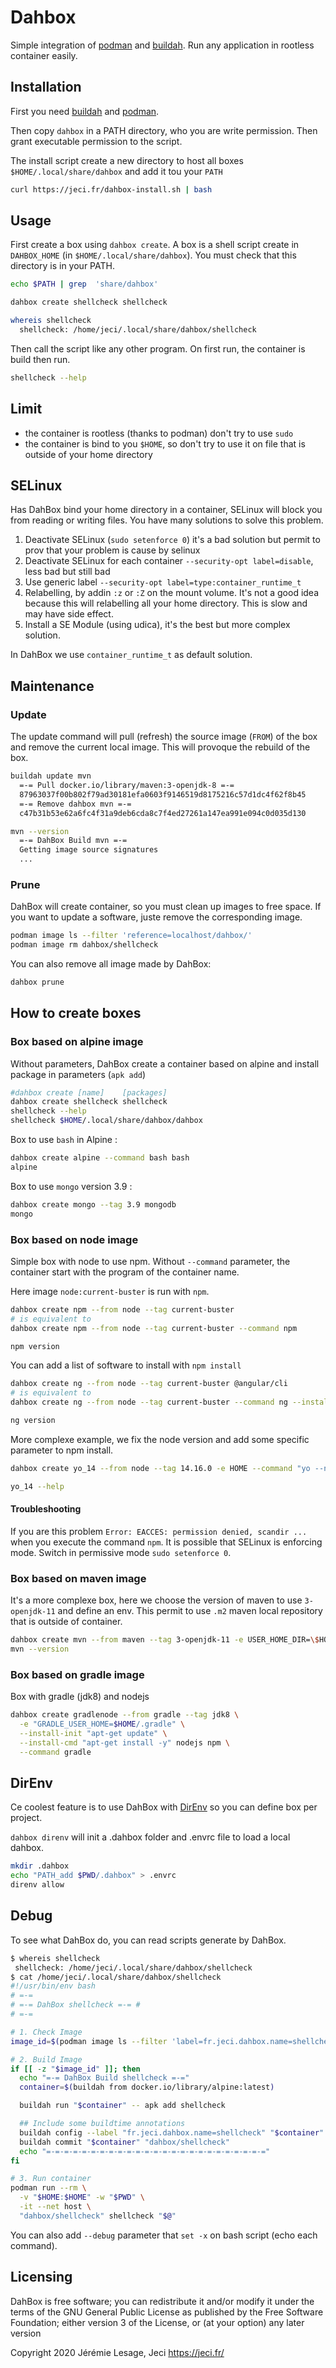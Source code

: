 # Dahbox

Simple integration of [podman](https://podman.io/) and [buildah](https://github.com/containers/buildah/). Run any application in rootless container easily.

## Installation

First you need [buildah](https://github.com/containers/buildah/blob/master/install.md) and [podman](https://podman.io/getting-started/installation#linux-distributions).

Then copy `dahbox` in a PATH directory, who you are write permission. Then grant executable permission to the script.

The install script create a new directory to host all boxes `$HOME/.local/share/dahbox` and add it tou your `PATH`

``` bash
curl https://jeci.fr/dahbox-install.sh | bash
```

## Usage

First create a box using `dahbox create`. A box is a shell script create in `DAHBOX_HOME` (in `$HOME/.local/share/dahbox`). You must check that this directory is in your PATH.

``` bash
echo $PATH | grep  'share/dahbox'
```

``` bash
dahbox create shellcheck shellcheck

whereis shellcheck
  shellcheck: /home/jeci/.local/share/dahbox/shellcheck
```

Then call the script like any other program. On first run, the container is build then run.

``` bash
shellcheck --help
```

## Limit

* the container is rootless (thanks to podman) don't try to use `sudo`
* the container is bind to you `$HOME`, so don't try to use it on file that is outside of your home directory

## SELinux

Has DahBox bind your home directory in a container, SELinux will block you from reading or writing files. You have many solutions to solve this problem.

1. Deactivate SELinux (`sudo setenforce 0`) it's a bad solution but permit to prov that your problem is cause by selinux
2. Deactivate SELinux for each container `--security-opt label=disable`, less bad but still bad
3. Use generic label `--security-opt label=type:container_runtime_t`
4. Relabelling, by addin `:z` or `:Z` on the mount volume. It's not a good idea because this will relabelling all your home directory. This is slow and may have side effect.
5. Install a SE Module (using udica), it's the best but more complex solution.

In DahBox we use `container_runtime_t` as default solution.

## Maintenance

### Update

The update command will pull (refresh) the source image (`FROM`) of the box and remove the current local image. This will provoque the rebuild of the box.


``` bash
buildah update mvn
  =-= Pull docker.io/library/maven:3-openjdk-8 =-=
  87963037f00b802f79ad30181efa0603f9146519d8175216c57d1dc4f62f8b45
  =-= Remove dahbox mvn =-=
  c47b31b53e62a6fc4f31a9deb6cda8c7f4ed27261a147ea991e094c0d035d130

mvn --version
  =-= DahBox Build mvn =-=
  Getting image source signatures
  ...  
```

### Prune

DahBox will create container, so you must clean up images to free space. If you want to update a software, juste remove the corresponding image.

``` bash
podman image ls --filter 'reference=localhost/dahbox/'
podman image rm dahbox/shellcheck
```

You can also remove all image made by DahBox:

``` bash
dahbox prune
```

## How to create boxes


### Box based on alpine image

Without parameters, DahBox create a container based on alpine and install package in parameters (`apk add`)

``` bash
#dahbox create [name]    [packages]
dahbox create shellcheck shellcheck
shellcheck --help
shellcheck $HOME/.local/share/dahbox/dahbox
```

Box to use `bash` in Alpine :

``` bash
dahbox create alpine --command bash bash
alpine
```

Box to use `mongo` version 3.9 :

``` bash
dahbox create mongo --tag 3.9 mongodb
mongo
```


### Box based on node image

Simple box with node to use npm. Without `--command` parameter, the container start with the program of the container name.

Here image `node:current-buster` is run with `npm`.

``` bash
dahbox create npm --from node --tag current-buster
# is equivalent to
dahbox create npm --from node --tag current-buster --command npm

npm version
```

You can add a list of software to install with `npm install`

``` bash
dahbox create ng --from node --tag current-buster @angular/cli
# is equivalent to
dahbox create ng --from node --tag current-buster --command ng --install-cmd "npm install -g" @angular/cli

ng version
```

More complexe example, we fix the node version and add some specific parameter to npm install.

``` bash
dahbox create yo_14 --from node --tag 14.16.0 -e HOME --command "yo --no-insight" --install-cmd "npm install -g --unsafe-perm" yo generator-alfresco-adf-app@4.2.0

yo_14 --help
```

#### Troubleshooting

If you are this problem `Error: EACCES: permission denied, scandir ...` when you execute the command `npm`.
It is possible that SELinux is enforcing mode. Switch in permissive mode `sudo setenforce 0`.


### Box based on maven image

It's a more complexe box, here we choose the version of maven to use `3-openjdk-11` and define an env. This permit to use `.m2` maven local repository that is outside of container.

``` bash
dahbox create mvn --from maven --tag 3-openjdk-11 -e USER_HOME_DIR=\$HOME --command "mvn -Duser.home=\$HOME"
mvn --version
```


### Box based on gradle image

Box with gradle (jdk8) and nodejs

``` bash
dahbox create gradlenode --from gradle --tag jdk8 \
  -e "GRADLE_USER_HOME=$HOME/.gradle" \
  --install-init "apt-get update" \
  --install-cmd "apt-get install -y" nodejs npm \
  --command gradle
```

## DirEnv

Ce coolest feature is to use DahBox with [DirEnv](direnv.net/) so you can define box per project.

`dahbox direnv` will init a .dahbox folder and .envrc file to load a local dahbox.

``` bash
mkdir .dahbox
echo "PATH_add $PWD/.dahbox" > .envrc
direnv allow
```

## Debug

To see what DahBox do, you can read scripts generate by DahBox.

``` bash
$ whereis shellcheck
 shellcheck: /home/jeci/.local/share/dahbox/shellcheck
$ cat /home/jeci/.local/share/dahbox/shellcheck
#!/usr/bin/env bash
# =-=
# =-= DahBox shellcheck =-= #
# =-=

# 1. Check Image
image_id=$(podman image ls --filter 'label=fr.jeci.dahbox.name=shellcheck' --noheading --quiet)

# 2. Build Image
if [[ -z "$image_id" ]]; then
  echo "=-= DahBox Build shellcheck =-="
  container=$(buildah from docker.io/library/alpine:latest)

  buildah run "$container" -- apk add shellcheck

  ## Include some buildtime annotations
  buildah config --label "fr.jeci.dahbox.name=shellcheck" "$container"
  buildah commit "$container" "dahbox/shellcheck"
  echo "=-=-=-=-=-=-=-=-=-=-=-=-=-=-=-=-=-=-=-=-=-=-=-=-="
fi

# 3. Run container
podman run --rm \
  -v "$HOME:$HOME" -w "$PWD" \
  -it --net host \
  "dahbox/shellcheck" shellcheck "$@"
```

You can also add `--debug` parameter that `set -x` on bash script (echo each command).

## Licensing

DahBox is free software; you can redistribute it and/or modify it under the terms of the GNU General Public License as published by the Free Software Foundation; either version 3 of the License, or (at your option) any later version

Copyright 2020 Jérémie Lesage, Jeci <https://jeci.fr/>
